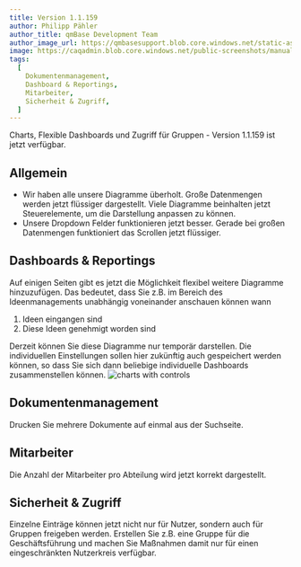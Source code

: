```yaml
---
title: Version 1.1.159
author: Philipp Pähler
author_title: qmBase Development Team
author_image_url: https://qmbasesupport.blob.core.windows.net/static-assets/img/persons/paehler_round.png
image: https://caqadmin.blob.core.windows.net/public-screenshots/manual-screenshots/addChartsButtonReduced.gif
tags:
  [
    Dokumentenmanagement,
    Dashboard & Reportings,
    Mitarbeiter,
    Sicherheit & Zugriff,
  ]
---
```


Charts, Flexible Dashboards und Zugriff für Gruppen - Version 1.1.159 ist jetzt verfügbar.

<!--truncate-->

## Allgemein

- Wir haben alle unsere Diagramme überholt. Große Datenmengen werden jetzt flüssiger dargestellt. Viele Diagramme beinhalten jetzt Steuerelemente, um die Darstellung anpassen zu können.
- Unsere Dropdown Felder funktionieren jetzt besser. Gerade bei großen Datenmengen funktioniert das Scrollen jetzt flüssiger.

## Dashboards & Reportings

Auf einigen Seiten gibt es jetzt die Möglichkeit flexibel weitere Diagramme hinzuzufügen. Das bedeutet, dass Sie z.B. im Bereich des Ideenmanagements unabhängig voneinander anschauen können wann

1. Ideen eingangen sind
2. Diese Ideen genehmigt worden sind

Derzeit können Sie diese Diagramme nur temporär darstellen. Die individuellen Einstellungen sollen hier zukünftig auch gespeichert werden können, so dass Sie sich dann beliebige individuelle Dashboards zusammenstellen können.
![charts with controls](https://caqadmin.blob.core.windows.net/public-screenshots/manual-screenshots/addChartsButtonReduced.gif)

## Dokumentenmanagement

Drucken Sie mehrere Dokumente auf einmal aus der Suchseite.

## Mitarbeiter

Die Anzahl der Mitarbeiter pro Abteilung wird jetzt korrekt dargestellt.

## Sicherheit & Zugriff

Einzelne Einträge können jetzt nicht nur für Nutzer, sondern auch für Gruppen freigeben werden. Erstellen Sie z.B. eine Gruppe für die Geschäftsführung und machen Sie Maßnahmen damit nur für einen eingeschränkten Nutzerkreis verfügbar.
